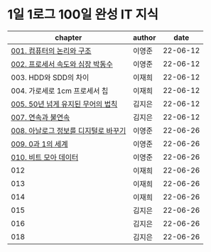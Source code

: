 # 1일 1로그 100일 완성 IT 지식

|chapter|author|date|
|--|--|--|
|[001. 컴퓨터의 논리와 구조](001.%20컴퓨터의%20논리와%20구조.md)|이영준|22-06-12|
|[002. 프로세서 속도와 심장 박동수](002.%20프로세서%20속도와%20심장%20박동수.md)|이영준|22-06-12|
|003. HDD와 SDD의 차이|이재희|22-06-12|
|004. 가로세로 1cm 프로세서 칩|이재희|22-06-12|
|[005. 50년 넘게 유지된 무어의 법칙](005.%2050년%20넘게%20유지된%20무어의%20법칙.md)|김지은|22-06-12|
|[007. 연속과 불연속](007.%20연속과%20불연속.md)|김지은|22-06-12|
|[008. 아날로그 정보를 디지털로 바꾸기](008.%20아날로그%20정보를%20디지털로%20바꾸기.md)|이영준|22-06-26|
|[009. 0과 1의 세계](009.%200과%201의%20세계.md)|이영준|22-06-26|
|[010. 비트 모아 데이터](010.%20비트%20모아%20데이터.md)|이영준|22-06-26|
|012|이재희|22-06-26|
|013|이재희|22-06-26|
|014|이재희|22-06-26|
|015|김지은|22-06-26|
|016|김지은|22-06-26|
|018|김지은|22-06-26|

